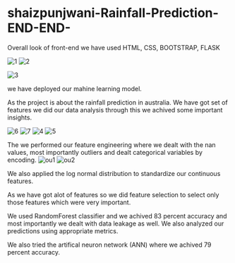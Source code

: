 # shaizpunjwani-Rainfall-Prediction-END-END-

Overall look of front-end
we have used HTML, CSS, BOOTSTRAP, FLASK

![1](https://user-images.githubusercontent.com/77119829/136656390-c5717bbc-0472-4b94-98ce-1cff353e9424.PNG)
![2](https://user-images.githubusercontent.com/77119829/136656397-b4b7d58c-9339-4474-a3c5-48857825afd9.PNG)

![3](https://user-images.githubusercontent.com/77119829/136656323-e71577be-c354-4fad-ad93-93760b7a53e0.PNG)

we have deployed our mahine learning model.

As the project is about the rainfall prediction in australia. We have got set of features we did our data analysis through this we achived some important insights.

![6](https://user-images.githubusercontent.com/77119829/136656940-c3b16e86-85dc-4812-a280-933b8719516e.PNG)
![7](https://user-images.githubusercontent.com/77119829/136656941-18ac6f1d-4c34-4ed1-9d85-000905a23d5f.PNG)
![4](https://user-images.githubusercontent.com/77119829/136656942-f285cd43-9e9f-455a-869a-29338e521c37.PNG)
![5](https://user-images.githubusercontent.com/77119829/136656944-3c9178de-c238-4570-8997-fa3ac3647700.PNG)


The we performed our feature engineering where we dealt with the nan values, most importantly outliers and dealt categorical variables by encoding. 
![ou1](https://user-images.githubusercontent.com/77119829/136656948-730cd6d9-4252-4f91-80bb-1f9ea298c1d2.PNG)
![ou2](https://user-images.githubusercontent.com/77119829/136656950-6f4746ed-7a06-47c9-bb30-96118a68650b.PNG)


We also applied the log normal distribution to standardize our continuous features.

As we have got alot of features so we did feature selection to select only those features which were very important.

We used RandomForest classifier and we achived 83 percent accuracy and most importantly we dealt with data leakage as well.
We also analyzed our predictions using appropriate metrics.

We also tried the artifical neuron network (ANN) where we achived 79 percent accuracy.
